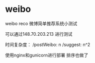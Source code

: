 # weibo
weibo reco
微博简单推荐系统小测试

可以通过148.70.203.213
进行测试

时间复杂度：
/postWeibo: n
/suggest: n^2

使用nginx和gunicorn进行部署
排序也做了

